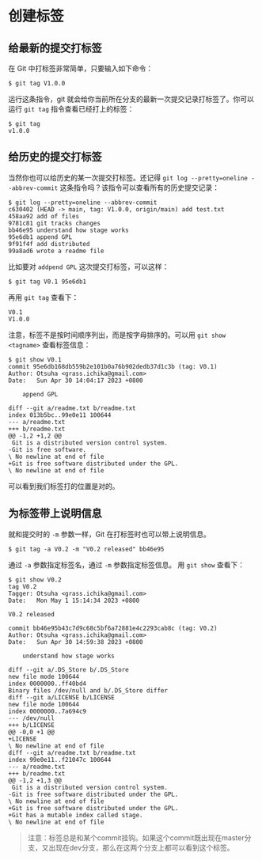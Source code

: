 # 创建标签

## 给最新的提交打标签

在 Git 中打标签非常简单，只要输入如下命令：
```shell
$ git tag V1.0.0
```
运行这条指令，git 就会给你当前所在分支的最新一次提交记录打标签了。你可以运行 `git tag` 指令查看已经打上的标签：
```shell
$ git tag
v1.0.0
```
## 给历史的提交打标签

当然你也可以给历史的某一次提交打标签。还记得 `git log --pretty=oneline --abbrev-commit` 这条指令吗？该指令可以查看所有的历史提交记录：
```shell
$ git log --pretty=oneline --abbrev-commit
c630402 (HEAD -> main, tag: V1.0.0, origin/main) add test.txt
458aa92 add of files
9781c81 git tracks changes
bb46e95 understand how stage works
95e6db1 append GPL
9f91f4f add distributed
99a8ad6 wrote a readme file
```
比如要对 `addpend GPL` 这次提交打标签，可以这样：
```shell
$ git tag V0.1 95e6db1
```
再用 `git tag` 查看下：
```shell
V0.1
V1.0.0
```
注意，标签不是按时间顺序列出，而是按字母排序的。可以用 `git show <tagname>` 查看标签信息：
```shell
$ git show V0.1
commit 95e6db168db559b2e101b0a76b902dedb37d1c3b (tag: V0.1)
Author: Otsuha <grass.ichika@gmail.com>
Date:   Sun Apr 30 14:04:17 2023 +0800

    append GPL

diff --git a/readme.txt b/readme.txt
index 013b5bc..99e0e11 100644
--- a/readme.txt
+++ b/readme.txt
@@ -1,2 +1,2 @@
 Git is a distributed version control system.
-Git is free software.
\ No newline at end of file
+Git is free software distributed under the GPL.
\ No newline at end of file
```
可以看到我们标签打的位置是对的。
## 为标签带上说明信息

就和提交时的 `-m` 参数一样，Git 在打标签时也可以带上说明信息。
```shell
$ git tag -a V0.2 -m "V0.2 released" bb46e95
```
通过 `-a` 参数指定标签名，通过 `-m` 参数指定标签信息。
用 `git show` 查看下：
```shell
$ git show V0.2
tag V0.2
Tagger: Otsuha <grass.ichika@gmail.com>
Date:   Mon May 1 15:14:34 2023 +0800

V0.2 released

commit bb46e95b43c7d9c68c5bf6a72881e4c2293cab8c (tag: V0.2)
Author: Otsuha <grass.ichika@gmail.com>
Date:   Sun Apr 30 14:59:38 2023 +0800

    understand how stage works

diff --git a/.DS_Store b/.DS_Store
new file mode 100644
index 0000000..ff40bd4
Binary files /dev/null and b/.DS_Store differ
diff --git a/LICENSE b/LICENSE
new file mode 100644
index 0000000..7a694c9
--- /dev/null
+++ b/LICENSE
@@ -0,0 +1 @@
+LICENSE
\ No newline at end of file
diff --git a/readme.txt b/readme.txt
index 99e0e11..f21047c 100644
--- a/readme.txt
+++ b/readme.txt
@@ -1,2 +1,3 @@
 Git is a distributed version control system.
-Git is free software distributed under the GPL.
\ No newline at end of file
+Git is free software distributed under the GPL.
+Git has a mutable index called stage.
\ No newline at end of file
```
> 注意：标签总是和某个commit挂钩。如果这个commit既出现在master分支，又出现在dev分支，那么在这两个分支上都可以看到这个标签。

